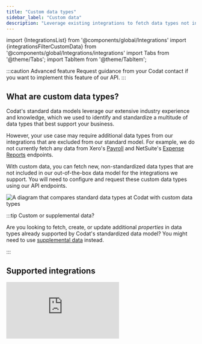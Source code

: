 ```yaml
---
title: "Custom data types"
sidebar_label: "Custom data"
description: "Leverage existing integrations to fetch data types not included in Codat's out-of-the box data model"
---
```


import {IntegrationsList} from '@components/global/Integrations'
import {integrationsFilterCustomData} from '@components/global/Integrations/integrations'
import Tabs from '@theme/Tabs';
import TabItem from '@theme/TabItem';

:::caution Advanced feature
Request guidance from your Codat contact if you want to implement this feature of our API.
:::

## What are custom data types?

Codat's standard data models leverage our extensive industry experience and knowledge, which we used to identify and standardize a multitude of data types that best support your business. 

However, your use case may require additional data types from our integrations that are excluded from our standard model. For example, we do not currently fetch any data from Xero's [Payroll](https://developer.xero.com/documentation/api/payrolluk/overview) and NetSuite's [Expense Reports](https://docs.oracle.com/en/cloud/saas/netsuite/ns-online-help/section_N908140.html#Expense-Reports) endpoints.

With custom data, you can fetch new, non-standardized data types that are not included in our out-of-the-box data model for the integrations we support. You will need to configure and request these custom data types using our API endpoints. 

![A diagram that compares standard data types at Codat with custom data types](/img/use-the-api/custom-data.png)

:::tip Custom or supplemental data?

Are you looking to fetch, create, or update additional _properties_ in data types already supported by Codat's standardized data model? You might need to use [supplemental data](/using-the-api/supplemental-data/overview) instead.

:::

## Supported integrations

<iframe 
  src="https://docs.google.com/spreadsheets/d/e/2PACX-1vSZhBnE0b69-_VZ107d-i-I4pjgGFgMBGL0rVq7yxdUJZoKSsvcHY4wX-p9YZyA0zX-gU6-2e1eBkhI/pubhtml?gid=0&amp;single=true&amp;widget=true&amp;headers=false"
  frameborder="0"
  className="googleSheets"
  style={{ height: "250px" }}
/>

## Configure custom data

#### Create new custom data type

Use our [Configure custom data type](/platform-api#/operations/configure-custom-data-type) endpoint to create a new data type for each integration you require. Keep these guidelines in mind:

- You can only indicate a single data source for each custom data type. 
- It is not possible to specify nested objects or arrays within the `requiredData` property.
- You can query the underlying platform's API by specifying the query as part of the `dataSource` property.

We advise you make your custom configuration as similar as possible to our standard data types so you can interact with them in exactly the same way. 

<Tabs>
  <TabItem value="request" label="Request">  

```json
PUT /integrations​/{platformKey}/datatypes/custom/{customDataIdentifier}

{
    "dataSource": "{endpointFromUnderlyingPlatform}",//required
    "requiredData": {
      "{nameYourField}": "$.{fieldNameFromUnderlyingPlatform}",
      "{nameYourField}": "$.{fieldNameFromUnderlyingPlatform}"
    },
    "keyBy": [“$.{fieldNameFromUnderlyingPlatform}”],//required
    "sourceModifiedDate": ["{fieldNameFromUnderlyingPlatform}"]  
}

```  
  </TabItem>
  <TabItem value="example" label="Example">  

```json title="Example request using QuickBooks Online's CashFlow endpoint"

PUT /integrations/qhyg/datatypes/custom/qbo-cashflow-report

{
    "dataSource": "/reports/CashFlow",
    "requiredData": {
        "Heads": "$.Header.EndPeriod",
        "Header": "$.Header",
        "Rows": "$.Rows",
        "Columns": "$.Columns"
    },
    "keyBy": ["$.Header.ReportName"],
    "sourceModifiedDate": ["$.Header.Time"]
}
```
  </TabItem>
</Tabs>

:::caution Check your configuration values!

Codat does not validate any of the values you enter in the configuration request. If you misspell values or don't specify the full API routes, you will receive a fetch error when trying to pull the custom data type later. 

Refer to the platform's own API documentation to make sure you are using the correct endpoint, route, and field names.

:::

#### Update existing configuration

Once you configured a custom data type, you can't change its `customDataIdentifier`. However, you can update the data type's content using the [Configure custom data type](/platform-api#/operations/configure-custom-data-type) endpoint. 

#### View existing configuration

You can view previously created configurations for a specific platform using the following endpoint: 

* [Get custom data configuration](/platform-api#/operations/get-custom-data-type-configuration) returns the configuration of the specified custom data type for the platform you indicate in `platformKey`.

#### Test your configuration

It's not possible to test custom data types in the Codat Sandbox. Instead, create a test company with a data connection to an integration and trial different configuration options.

## Sync and view custom data

Custom data configuration is created for a specific platform, so you can only queue a custom data type sync for connections that use that platform as a source. Use the [Refresh custom data type](/platform-api#/operations/refresh-custom-data-type) endpoint to do so:

```
POST /companies/{companyId}/connections/{connectionId}/data/queue/custom/{customDataIdentifier}
```

:::info Refresh all data

Requests to our [Refresh all data](/platform-api#/operations/refresh-company-data) endpoint do not trigger a sync for any of the custom datasets. 

:::

To view synced custom data, use the [List custom data type records](/platform-api#/operations/list-custom-data-type-records) endpoint. You must specify a page number in the request.

```
GET /companies/{companyId}/connections/{connectionId}/data/custom/{customDataIdentifier}?page=1
```

To view the pull history for your custom data types, use the following endpoints. In the response, `dataType` property will reflect the custom data type as `custom/{customDataIdentifier}`:

- [List pull operations](/platform-api#/operations/list-pull-operations) to view the company's pull history for all of its data types
- [Get pull operation](/platform-api#/operations/get-pull-operation) to view information about a single specific dataset.

## 💡 Tips and traps

- Custom data types can be used at record and line item level, but only support fetch operations. 

- Custom data types only support JSON responses from the integrations' APIs.

- Codat's [querying](/using-the-api/querying) functionality doesn't support custom data types, but you can include URL parameters that are accepted by the underlying platform in the `dataSource` of your custom data type configuration.

- Codat's [Fetch on first link](/core-concepts/data-type-settings#use-fetch-on-first-link) functionality doesn't support custom data types.
